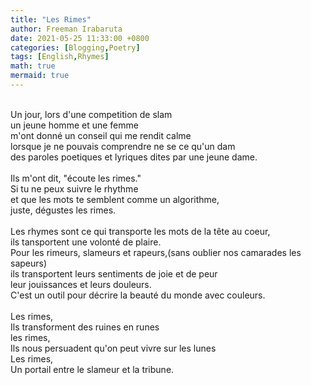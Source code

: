 ```yaml
---
title: "Les Rimes"
author: Freeman Irabaruta
date: 2021-05-25 11:33:00 +0800
categories: [Blogging,Poetry]
tags: [English,Rhymes]
math: true
mermaid: true
---
```

<br>
Un jour, lors d'une competition de slam<br>
un jeune homme et une femme<br>
m'ont donné un conseil qui me rendit calme<br>
lorsque je ne pouvais comprendre ne se ce qu'un dam<br>
des paroles poetiques et lyriques dites par une jeune dame.<br>
<br>
Ils m'ont dit, "écoute les rimes."<br>
Si tu ne peux suivre le rhythme<br>
et que les mots te semblent comme un algorithme,<br>
juste, dégustes les rimes.<br>
<br>
Les rhymes sont ce qui transporte les mots de la tête au coeur,<br>
ils tansportent une volonté de plaire.<br>
Pour les rimeurs, slameurs et rapeurs,(sans oublier nos camarades les sapeurs)<br>
ils transportent leurs sentiments de joie et de peur<br>
leur jouissances et leurs douleurs.<br>
C'est un outil pour décrire la beauté du monde avec couleurs.<br>
<br>
Les rimes,<br>
Ils transforment des ruines en runes<br>
les rimes,<br>
Ils nous persuadent qu'on peut vivre sur les lunes<br>
Les rimes,<br>
Un portail entre le slameur et la tribune.<br>
